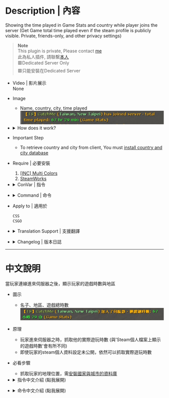 # Description | 內容
Showing the time played in Game Stats and country while player joins the server
(Get Game total time played even if the steam profile is publicly visible. Private, friends-only, and other privacy settings)

> __Note__ <br/>
This plugin is private, Please contact [me](https://github.com/fbef0102/Game-Private_Plugin#私人插件列表-private-plugins-list)<br/>
此為私人插件, 請聯繫[本人](https://github.com/fbef0102/Game-Private_Plugin#私人插件列表-private-plugins-list)
<br/>🟥Dedicated Server Only
<br/>🟥只能安裝在Dedicated Server

* Video | 影片展示
<br>None

* Image
	* Name, country, city, time played
	<br/>![css_PlayerTime_1](image/css_PlayerTime_1.jpg)

* <details><summary>How does it work?</summary>

	* Display Name, country, city, play time, lerp on client connection
	* Played time is from game statistics
	* Any player whose total time played is below 1 hour can not join the server.
</details>

* Important Step
	* To retrieve country and city from client, You must [install country and city database](/Tutorial_%E6%95%99%E5%AD%B8%E5%8D%80/English/Server/Install_Other_File#country-and-city-database)

* Require | 必要安裝
	1. [[INC] Multi Colors](https://github.com/fbef0102/L4D1_2-Plugins/releases/tag/Multi-Colors)
	2. [SteamWorks](https://github.com/hexa-core-eu/SteamWorks/releases/tag/v1.2.3)

* <details><summary>ConVar | 指令</summary>

	* cfg/sourcemod/css_PlayerTime.cfg
		```php
		// Application ID of current game. CS:S (240), CS:GO (730)
		css_PlayerTime_appid "240"

		// If 1, Announce the time played when player joins the server.
		css_PlayerTime_announce "1"

		// Announce the time played 1=Every time map change, 0=Only when join server
		css_PlayerTime_map_change "0"

		// If 1, record to file. (Path: sourcemod/logs/PlayerTime.log)
		css_PlayerTime_log "1"

		// Check and unblock players with these flags. (Empty = Everyone, -1: Nobody)
		css_PlayerTime_block_immue_flag "z"

		// Ban duration (Mins) (0=Permanent)
		css_PlayerTime_block_ban_time "1440"

		// Any player whose total time played is below this value can not join the server. (Mins) (0=off)
		css_PlayerTime_block_short "60"

		// Any player whose total time played is higher this value can not join the server. (Mins) (0=off)
		css_PlayerTime_block_long "0"

		// Any player whose total time played is unknown can not join the server. (0=off)
		css_PlayerTime_block_unknown "0"
		```
</details>

* <details><summary>Command | 命令</summary>

	* **Check total time played of every player in game**
		```php
		sm_timedisplay
		```
</details>

* Apply to | 適用於
	```
	CSS
	CSGO
	```

* <details><summary>Translation Support | 支援翻譯</summary>

	```
	English
	繁體中文
	简体中文
	```
</details>

* <details><summary>Changelog | 版本日誌</summary>

	* v1.1 (2024-6-15)
		* Update Cvars
		* Fixed not working well in sourcemod 1.12

	* v1.0 (2023-3-8)
		* Initial Release
</details>

- - - -
# 中文說明
當玩家連線進來伺服器之後，顯示玩家的遊戲時數與地區

* 圖示
	* 名子、地區、遊戲總時數
	<br/>![zho/css_PlayerTime_1_zho](image/zho/css_PlayerTime_1_zho.jpg)

* 原理
	* 玩家進來伺服器之時，抓取他的實際遊玩時數 (與'Steam個人檔案上顯示的遊戲時數'會有所不同)
	* 即使玩家的steam個人資料設定未公開，依然可以抓取實際遊玩時數

* 必看步驟
	* 抓取玩家的地理位置，需[安裝國家與城市的資料庫](/Tutorial_%E6%95%99%E5%AD%B8%E5%8D%80/Chinese_%E7%B9%81%E9%AB%94%E4%B8%AD%E6%96%87/Server/%E5%AE%89%E8%A3%9D%E5%85%B6%E4%BB%96%E6%AA%94%E6%A1%88%E6%95%99%E5%AD%B8#%E5%AE%89%E8%A3%9D%E5%9C%8B%E5%AE%B6%E8%88%87%E5%9F%8E%E5%B8%82%E7%9A%84%E8%B3%87%E6%96%99%E5%BA%AB)

* <details><summary>指令中文介紹 (點我展開)</summary>

	* cfg/sourcemod/sm_PlayerTime.cfg
		```php
		// 遊戲專屬的ID，安裝在L4D寫500，安裝在L4D2寫550
		css_PlayerTime_appid "550"

		// 為1時，玩家連線時顯示遊戲時數
		css_PlayerTime_announce "1"

		// 何時顯示遊戲時數, 1=每次換圖時, 0=玩家第一次加入伺服器時
		css_PlayerTime_map_change "0"

		// 為1時，將玩家的遊戲時數記錄到logs裡面 (路徑為: sourcemod/logs/PlayerTime.log)
		css_PlayerTime_log "1"

		// 擁有這些權限的玩家，不會因為遊戲時數而被封鎖 (留白 = 任何人都不會被封鎖, -1: 任何人都會被封鎖)
		css_PlayerTime_block_immue_flag "z"

		// 封鎖時間 (單位: 分鐘，0=永久)
		css_PlayerTime_block_ban_time "1440"

		// 遊戲時數少於此數值的玩家將會被封鎖 (單位: 分鐘，0=關閉這項功能)
		css_PlayerTime_block_short "6000"

		// 遊戲時數大於此數值的玩家將會被封鎖 (單位: 分鐘，0=關閉這項功能)
		css_PlayerTime_block_long "0"

		// 遊戲時數未知的玩家將會被封鎖 (0=關閉這項功能)
		css_PlayerTime_block_unknown "0"
		```
</details>

* <details><summary>命令中文介紹 (點我展開)</summary>

	* **查看所有玩家的遊戲時數**
		```php
		sm_timedisplay
		```
</details>
